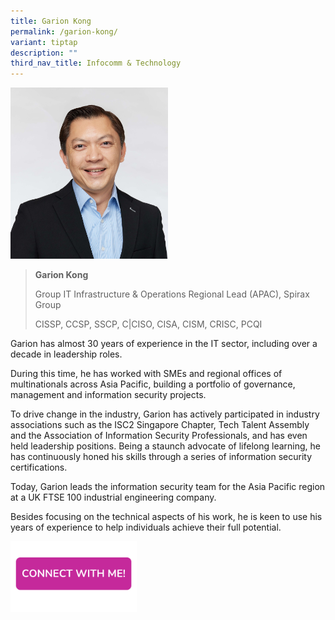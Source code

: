 ```yaml
---
title: Garion Kong
permalink: /garion-kong/
variant: tiptap
description: ""
third_nav_title: Infocomm & Technology
---
```

<p></p>
<div class="isomer-image-wrapper">
<img style="width: 50%;" height="auto" width="100%" alt="" src="/images/Profile Photos/Garion_Kong_2_copy.jpg">
</div>
<p></p>
<blockquote>
<p><strong>Garion Kong</strong>
</p>
<p>Group IT Infrastructure &amp; Operations Regional Lead (APAC), Spirax
Group</p>
<p>CISSP, CCSP, SSCP, C|CISO, CISA, CISM, CRISC, PCQI</p>
</blockquote>
<p></p>
<p>Garion has almost 30 years of experience in the IT sector, including over
a decade in leadership roles.</p>
<p>During this time, he has worked with SMEs and regional offices of multinationals
across Asia Pacific, building a portfolio of governance, management and
information security projects.</p>
<p>To drive change in the industry, Garion has actively participated in industry
associations such as the ISC2 Singapore Chapter, Tech Talent Assembly and
the Association of Information Security Professionals, and has even held
leadership positions. Being a staunch advocate of lifelong learning, he
has continuously honed his skills through a series of information security
certifications.</p>
<p>Today, Garion leads the information security team for the Asia Pacific
region at a UK FTSE 100 industrial engineering company.</p>
<p>Besides focusing on the technical aspects of his work, he is keen to use
his years of experience to help individuals achieve their full potential.</p>
<p></p>
<p></p><a class="isomer-image-wrapper" href="https://form.gov.sg/677f33ea97c6404aace448e7"><img style="width: 40%;" height="auto" width="100%" alt="" src="/images/CONNECT_WITH_ME.png"></a>
<p></p>